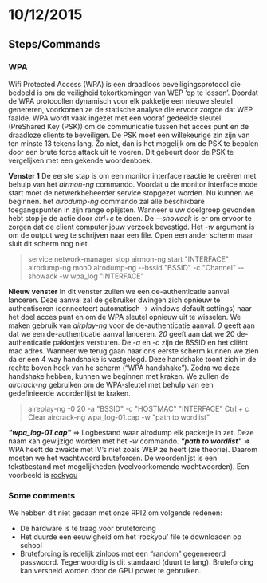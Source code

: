 # 10/12/2015

## Steps/Commands

### **WPA**
Wifi Protected Access (WPA) is een draadloos beveiligingsprotocol die bedoeld is om de veiligheid tekortkomingen van WEP ‘op te lossen’. Doordat de WPA protocollen dynamisch voor elk pakketje een nieuwe sleutel genereren, voorkomen ze de statische analyse die ervoor zorgde dat WEP faalde.
WPA wordt vaak ingezet met een vooraf gedeelde sleutel (PreShared Key (PSK)) om de communicatie tussen het acces punt en de draadloze clients te beveiligen. De PSK moet een willekeurige zin zijn van ten minste 13 tekens lang. Zo niet, dan is het mogelijk om de PSK te bepalen door een brute force attack uit te voeren. Dit gebeurt door de PSK te vergelijken met een gekende woordenboek.

**Venster 1**
De eerste stap is om een monitor interface reactie te creëren met behulp van het *airmon-ng* commando. Voordat u de monitor interface mode start moet de netwerkbeheerder service stopgezet worden. Nu kunnen we beginnen. het *airodump-ng* commando zal alle beschikbare toegangspunten in zijn range oplijsten. Wanneer u uw doelgroep gevonden hebt stop je de actie door *ctrl+c* te doen.
De *--showack* is er om ervoor te zorgen dat de client computer jouw verzoek bevestigd.  Het *-w* argument is om de output weg te schrijven naar een file. Open een ander scherm maar sluit dit scherm nog niet. 
> service network-manager stop
> airmon-ng start "INTERFACE"
> airodump-ng mon0
> airodump-ng --bssid "BSSID" -c "Channel" --showack -w wpa_log "INTERFACE"


**Nieuw venster**
In dit venster zullen we een de-authenticatie aanval lanceren. Deze aanval zal de gebruiker dwingen zich opnieuw te authentiseren (connecteert automatisch -> windows default settings) naar het doel acces punt en om de WPA sleutel opnieuw uit te wisselen. We maken gebruik van *airplay-ng* voor de de-authenticatie aanval. *0* geeft aan dat we een de-authenticatie aanval lanceren. *20* geeft aan dat we 20 de-authenticatie pakketjes versturen. De *-a* en *-c* zijn de BSSID en het cliënt mac adres.
Wanneer we terug gaan naar ons eerste scherm kunnen we zien da er een 4 way handshake is vastgelegd. Deze handshake toont zich in de rechte boven hoek van he scherm (“WPA handshake”).
Zodra we deze handshake hebben, kunnen we beginnen met kraken. We zullen de *aircrack-ng* gebruiken om de WPA-sleutel met behulp van een gedefinieerde woordenlijst te kraken.
> aireplay-ng -0 20 -a "BSSID" -c "HOSTMAC" "INTERFACE"
> Ctrl + c
> Clear
> aircrack-ng wpa_log-01.cap -w "path to wordlist"

***"wpa_log-01.cap"*** => Logbestand waar airodump elk packetje in zet. Deze naam kan gewijzigd worden met het *-w* commando.
***"path to wordlist"*** => WPA heeft de zwakte met IV’s niet zoals WEP ze heeft (zie theorie). Daarom moeten we het wachtwoord bruteforcen. De woordenlijst is een tekstbestand met mogelijkheden (veelvoorkomende wachtwoorden). Een voorbeeld is [rockyou](http://scrapmaker.com/download/data/wordlists/dictionaries/rockyou.txt)

### Some comments

We hebben dit niet gedaan met onze RPI2 om volgende redenen:
* De hardware is te traag voor bruteforcing
* Het duurde een eeuwigheid om het ‘rockyou’ file te downloaden op school
* Bruteforcing is redelijk zinloos met een “random” gegenereerd passwoord. Tegenwoordig is dit standaard (duurt te lang).
Bruteforcing kan versneld worden door de GPU power te gebruiken.

